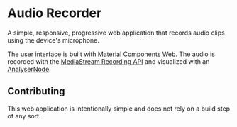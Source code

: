 # Audio Recorder

A simple, responsive, progressive web application that records audio clips using the
device's microphone.

The user interface is built with [Material Components Web](https://material.io/develop/web).
The audio is recorded with the [MediaStream Recording API](https://developer.mozilla.org/en-US/docs/Web/API/MediaStream_Recording_API)
and visualized with an [AnalyserNode](https://developer.mozilla.org/en-US/docs/Web/API/AnalyserNode).

## Contributing

This web application is intentionally simple and does not rely on a build step
of any sort.
